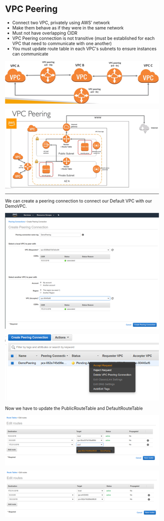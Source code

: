 # VPC Peering

- Connect two VPC, privately using AWS' network
- Make them behave as if they were in the same network
- Must not have overlapping CIDR
- VPC Peering connection is not transitive (must be established for each VPC that need to communicate with one another)
- You must update route table in each VPC's subnets to ensure instances can communicate

![](images/2020-01-01-17-30-58.png)

![](images/2020-01-01-17-31-27.png)

--- 

We can create a peering connection to connect our Default VPC with our DemoVPC.

![](images/2020-01-01-17-33-22.png)

![](images/2020-01-01-17-33-55.png)

Now we have to update the PublicRouteTable and DefaultRouteTable

![](images/2020-01-01-17-36-03.png)

![](images/2020-01-01-17-36-39.png)